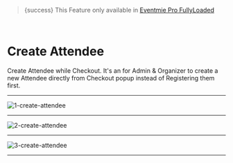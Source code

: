 
>{success} This Feature only available in [Eventmie Pro FullyLoaded](https://classiebit.com/eventmie-pro-fullyloaded)

<br>

# Create Attendee

Create Attendee while Checkout. It's an for Admin & Organizer to create a new Attendee directly from Checkout popup instead of Registering them first.

---

![1-create-attendee](/images/fullyloaded/1-create-attendee.png "1-create-attendee")

---

![2-create-attendee](/images/fullyloaded/2-create-attendee.png "2-create-attendee")

---

![3-create-attendee](/images/fullyloaded/3-create-attendee.png "3-create-attendee")

---

